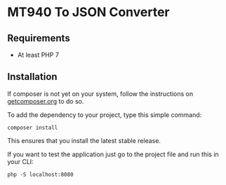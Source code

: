 # MT940 To JSON Converter

## Requirements
* At least PHP 7

## Installation
If composer is not yet on your system, follow the instructions on [getcomposer.org](https://getcomposer.org/) to do so.

To add the dependency to your project, type this simple command:

``` composer install ```

This ensures that you install the latest stable release.

If you want to test the application just go to the project file and run this in your CLI:

``` php -S localhost:8080 ```